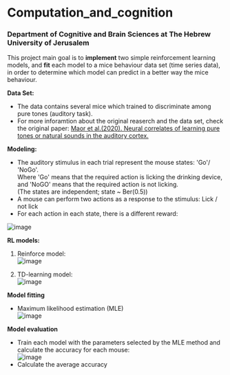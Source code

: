 # Computation_and_cognition
### Department of Cognitive and Brain Sciences at The Hebrew University of Jerusalem
This project main goal is to **implement** two simple reinforcement learning models, and **fit** each model to a mice behaviour data set (time series data), in order to determine which model can predict in a better way the mice behaviour.

**Data Set:**  
- The data contains several mice which trained to discriminate among pure tones (auditory task).
- For more inforamtion about the original reaserch and the data set, check the original paper: [Maor et al.(2020). Neural correlates of learning pure tones or natural sounds in the auditory cortex.](https://www.frontiersin.org/articles/10.3389/fncir.2019.00082/full)  

**Modeling:**
- The auditory stimulus in each trial represent the mouse states: 'Go'/ 'NoGo'.  
Where 'Go' means that the required action is licking the drinking device, and 'NoGO' means that the required action is not licking.  
(The states are independent; state ~ Ber(0.5))
- A mouse can perform two actions as a response to the stimulus: Lick / not lick
- For each action in each state, there is a different reward:  
  
![image](https://user-images.githubusercontent.com/83977654/128905279-f74cd744-b963-4b08-8a32-d5e8834bb61a.png)  

  
**RL models:**
1) Reinforce model:  
![image](https://user-images.githubusercontent.com/83977654/128998204-fd8a9974-16e3-4e97-bd89-94b496fdf87c.png)

2) TD-learning model:  
![image](https://user-images.githubusercontent.com/83977654/128905104-8749e3be-33b9-41a1-8297-7598f4aac301.png)

**Model fitting**
- Maximum likelihood estimation (MLE)  
![image](https://user-images.githubusercontent.com/83977654/129006531-2c25b08f-689c-412c-98a5-d588c2fafaf3.png)

**Model evaluation**
- Train each model with the parameters selected by the MLE method and calculate the accuracy for each mouse:  
![image](https://user-images.githubusercontent.com/83977654/129007417-b473ca26-29ff-4e72-ad14-d9a8dd612f64.png)
- Calculate the average accuracy 
